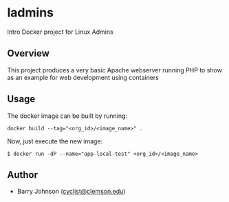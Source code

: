 # ladmins
Intro Docker project for Linux Admins

## Overview
This project produces a very basic Apache webserver running PHP to show as an example for web development using containers

## Usage 

The docker image can be built by running:

```
docker build --tag="<org_id>/<image_name>" .
```

Now, just execute the new image:

```
$ docker run -dP --name="app-local-test" <org_id>/<image_name> 
```


## Author

  * Barry Johnson (<cyclist@clemson.edu>)

